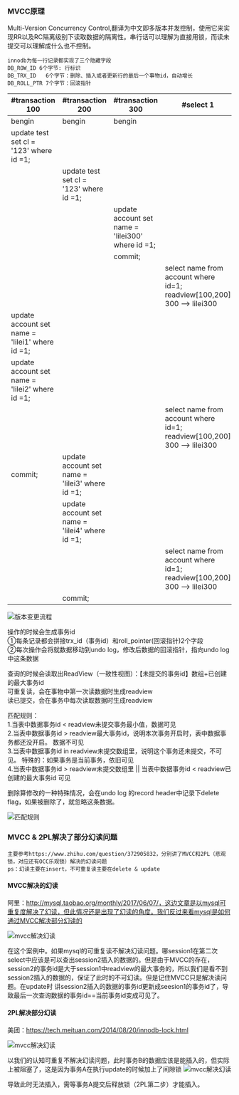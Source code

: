 ### MVCC原理
Multi-Version Concurrency Control,翻译为中文即多版本并发控制，使用它来实现RR以及RC隔离级别下读取数据的隔离性。串行话可以理解为直接用锁，而读未提交可以理解成什么也不控制。
    
    innodb为每一行记录都实现了三个隐藏字段
    DB_ROW_ID 6个字节: 行标识
    DB_TRX_ID   6个字节：删除、插入或者更新行的最后一个事物id，自动增长
    DB_ROLL_PTR 7个字节：回滚指针
    
|  #transaction 100   | #transaction 200  | #transaction 300  | #select 1  | #select 2  |
|  ----  | ----  |----  |----  |----  |
| bengin  | bengin | bengin |
| update test set cl = '123' where id =1;  |
|  | update test set cl = '123' where id =1; |
| | | update account set name = 'lilei300' where id =1; |
| | | commit; |
| | | | select name from account where id=1;       readview[100,200] 300 --> lilei300 |
| update account set name = 'lilei1' where id =1; |
| update account set name = 'lilei2' where id =1; |
| | | | select name from account where id=1;       readview[100,200] 300 --> lilei300 |
| commit; | update account set name = 'lilei3' where id =1; |
|  | update account set name = 'lilei4' where id =1; |
| | | | select name from account where id=1;       readview[100,200] 300 --> lilei300 | select name from account where id=1;       readview[200] 300 --> lilei2 |
|  | commit; |
    
![版本变更流程](imgs/mysql-mvcc-1.png)

操作的时候会生成事务id  
①每条记录都会拼接trx_id（事务id）和roll_pointer(回滚指针)2个字段  
②每次操作会将就数据移动到undo log，修改后数据的回滚指针，指向undo log中这条数据

查询的时候会读取出ReadView（一致性视图）：【未提交的事务id】数组+已创建的最大事务id  
可重复读，会在事物中第一次读数据时生成readview  
读已提交，会在事务中每次读取数据时生成readview


匹配规则：  
1.当表中数据事务id < readview未提交事务最小值，数据可见  
2.当表中数据事务id  >  readview最大事务id，说明本次事务开启时，表中数据事务都还没开启。 数据不可见  
3.当表中数据事务id in readview未提交数组里，说明这个事务还未提交，不可见。 特殊的：如果事务是当前事务，依旧可见  
4.当表中数据事务id > readview未提交数组里 || 当表中数据事务id < readview已创建的最大事务id 可见


删除算修改的一种特殊情况，会在undo log 的record header中记录下delete flag，如果被删除了，就忽略这条数据。  

![匹配规则](imgs/mysql-mvcc-2.png)

### MVCC & 2PL解决了部分幻读问题
    主要参考https://www.zhihu.com/question/372905832，分别讲了MVCC和2PL（悲观锁，对应还有OCC乐观锁）解决的幻读问题
    ps：幻读主要在insert，不可重复读主要在delete & update

#### MVCC解决的幻读
阿里：http://mysql.taobao.org/monthly/2017/06/07/，这边文章是以mysql可重复度解决了幻读，但此情况还是出现了幻读的角度。我们反过来看mysql是如何通过MVCC解决部分幻读的  

![mvcc解决幻读](imgs/mysql-mvcc-3.png)  

在这个案例中。如果mysql的可重复读不解决幻读问题。哪session1在第二次select中应该是可以查出session2插入的数据的。但是由于MVCC的存在，session2的事务id是大于session1中readview的最大事务的，所以我们是看不到session2插入的数据的，保证了此时的不可幻读。但是记住MVCC只是解决读问题。在update时 讲session2插入的数据的事务id更新成seesion1的事务id了，导致最后一次查询数据的事务id==当前事务id变成可见了。
 
#### 2PL解决部分幻读

美团：https://tech.meituan.com/2014/08/20/innodb-lock.html  
 
![mvcc解决幻读](imgs/mysql-mvcc-4.png)  
 
以我们的认知可重复不解决幻读问题，此时事务B的数据应该是能插入的，但实际上被阻塞了，这是因为事务A在执行update的时候加上了间隙锁
 ![mvcc解决幻读](imgs/mysql-mvcc-5.png)  
  
导致此时无法插入，需等事务A提交后释放锁（2PL第二步）才能插入。